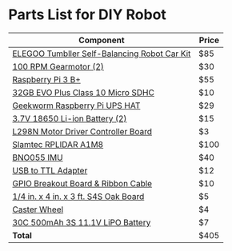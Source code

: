 # Parts List for DIY Robot

Component | Price
--------- | --------
[ELEGOO Tumbller Self-Balancing Robot Car Kit](https://www.amazon.com/dp/B07QWJH77V?psc=1&ref=ppx_yo2_dt_b_product_details) | $85
[100 RPM Gearmotor (2)](https://www.amazon.com/Torque-Reduction-Encoder-Self-locking-Output/dp/B073S6DCRQ/ref=sr_1_1?keywords=DC%2B12V%2BReduction%2BMotor%2Bwith%2BEncoder%2BSelf-Locking%2BMotor%2BWorm%2BGear%2BBox(100RPM)&qid=1644237525&sr=8-1&th=1) | $30
[Raspberry Pi 3 B+](https://smile.amazon.com/gp/product/B07BC7BMHY/ref=ppx_od_dt_b_asin_title_s01?ie=UTF8&psc=1) | $55
[32GB EVO Plus Class 10 Micro SDHC](https://smile.amazon.com/gp/product/B00WR4IJBE/ref=ppx_od_dt_b_asin_title_s01?ie=UTF8&psc=1) | $10
[Geekworm Raspberry Pi UPS HAT](https://smile.amazon.com/gp/product/B096FT6THL/ref=ppx_yo_dt_b_search_asin_title?ie=UTF8&psc=1) | $29
[3.7V 18650 Li-ion Battery (2)](https://www.18650batterystore.com/products/samsung-25r-18650?utm_campaign=859501437&utm_source=g_c&utm_medium=cpc&utm_content=201043132925&utm_term=_&adgroupid=43081474946&gclid=CjwKCAiAo4OQBhBBEiwA5KWu_zthKvJqOw564yTxk191jZgf7d6NtCGV2rLvLSyUPRk7VTM_BMW-hxoCw1MQAvD_BwE) | $15
[L298N Motor Driver Controller Board](https://smile.amazon.com/Controller-Module-Bridge-Stepper-Arduino/dp/B07RB2LWD7/ref=sr_1_5?crid=38SL1RTU8G0SG&keywords=l298n&qid=1644231484&s=electronics&sprefix=l298n%2Celectronics%2C237&sr=1-5) | $3
[Slamtec RPLIDAR A1M8](https://smile.amazon.com/gp/product/B07TJW5SXF/ref=ppx_yo_dt_b_search_asin_title?ie=UTF8&psc=1) | $100
[BNO055 IMU](https://smile.amazon.com/gp/product/B017PEIGIG/ref=ppx_yo_dt_b_search_asin_title?ie=UTF8&psc=1) | $40
[USB to TTL Adapter](https://smile.amazon.com/gp/product/B075N82CDL/ref=ppx_yo_dt_b_search_asin_title?ie=UTF8&psc=1) | $12
[GPIO Breakout Board & Ribbon Cable](https://smile.amazon.com/KEYESTUDIO-GPIO-Breakout-Kit-Raspberry/dp/B072XBX3XX/ref=sr_1_6?crid=YKA7W9ZZTG7O&keywords=gpio+breakout&qid=1644232242&sprefix=gpio+breakout%2Caps%2C196&sr=8-6) | $10
[1/4 in. x 4 in. x 3 ft. S4S Oak Board](https://www.homedepot.com/p/Weaber-1-4-in-x-4-in-x-3-ft-S4S-Oak-Board-27377/207058961) | $5
[Caster Wheel](https://www.homedepot.com/p/Everbilt-1-1-2-in-Soft-Rubber-Swivel-Plate-Caster-with-40-lb-Load-Rating-49489/203661072) | $4
 [30C 500mAh 3S 11.1V LiPO Battery](http://www.valuehobby.com/30c-500mah-3s-jst.html) | $7
 **Total** | $405


